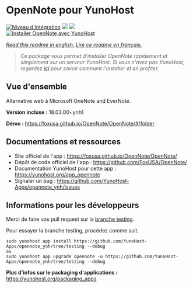 # OpenNote pour YunoHost

[![Niveau d'intégration](https://dash.yunohost.org/integration/opennote.svg)](https://dash.yunohost.org/appci/app/opennote) ![](https://ci-apps.yunohost.org/ci/badges/opennote.status.svg) ![](https://ci-apps.yunohost.org/ci/badges/opennote.maintain.svg)  
[![Installer OpenNote avec YunoHost](https://install-app.yunohost.org/install-with-yunohost.svg)](https://install-app.yunohost.org/?app=opennote)

*[Read this readme in english.](./README.md)*
*[Lire ce readme en français.](./README_fr.md)*

> *Ce package vous permet d'installer OpenNote rapidement et simplement sur un serveur YunoHost.
Si vous n'avez pas YunoHost, regardez [ici](https://yunohost.org/#/install) pour savoir comment l'installer et en profiter.*

## Vue d'ensemble

Alternative web à Microsoft OneNote and EverNote.

**Version incluse :** 18.03.00~ynh1

**Démo :** https://foxusa.github.io/OpenNote/OpenNote/#/folder

## Documentations et ressources

* Site officiel de l'app : https://foxusa.github.io/OpenNote/OpenNote/
* Dépôt de code officiel de l'app : https://github.com/FoxUSA/OpenNote/
* Documentation YunoHost pour cette app : https://yunohost.org/app_opennote
* Signaler un bug : https://github.com/YunoHost-Apps/opennote_ynh/issues

## Informations pour les développeurs

Merci de faire vos pull request sur la [branche testing](https://github.com/YunoHost-Apps/opennote_ynh/tree/testing).

Pour essayer la branche testing, procédez comme suit.
```
sudo yunohost app install https://github.com/YunoHost-Apps/opennote_ynh/tree/testing --debug
ou
sudo yunohost app upgrade opennote -u https://github.com/YunoHost-Apps/opennote_ynh/tree/testing --debug
```

**Plus d'infos sur le packaging d'applications :** https://yunohost.org/packaging_apps